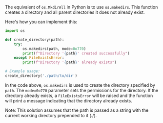 The equivalent of `os.MkdirAll` in Python is to use `os.makedirs`. This function creates a directory and all parent directories it does not already exist. 

Here's how you can implement this:

```python
import os

def create_directory(path):
    try:
        os.makedirs(path, mode=0o770)
        print(f"Directory '{path}' created successfully")
    except FileExistsError:
        print(f"Directory '{path}' already exists")

# Example usage:
create_directory('./path/to/dir')
```

In the code above, `os.makedirs` is used to create the directory specified by `path`. The `mode=0o770` parameter sets the permissions for the directory. If the directory already exists, a `FileExistsError` will be raised and the function will print a message indicating that the directory already exists.

Note: This solution assumes that the path is passed as a string with the current working directory prepended to it (./).
